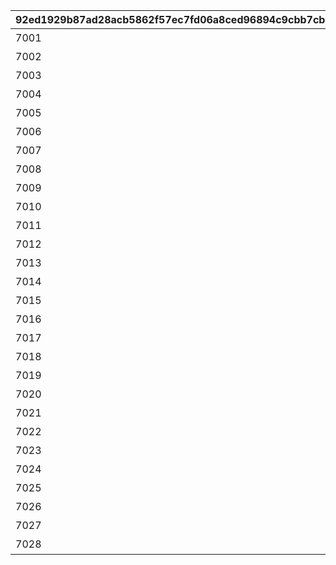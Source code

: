 |92ed1929b87ad28acb5862f57ec7fd06a8ced96894c9cbb7cba4bd46cdcb539e|61f40647d84636c68da63b0598e416022a2b8b63779b6ed410bc3ba8d558fc71|f4f2cc07296b61bc660da97fbd166a829ee2c5b5cf48fc9f1fabc7ac730a4423|5c09f64b0ca6f5b1d2e42bed769b6a861fe3479fb7cfbc92c82b6508fa9aef0d|7f0959ef1ec0b9aaa7774f5674cdf53f1ce2ff9f61cd3ff78c194cedd8d69bef|9a1b475d4e9cb231648bd048b33b2e1d25ec6ec326b57a03098eca2cbb653b82|e703d3a2c9e717c7e8db4600b291e5d4f7b8c40087bc6cdb29829f88564b0136|9f10becd9d24645bb2d38b804a68d45dac893fe333e201a14e321604ace208af|
| --- | --- | --- | --- | --- | --- | --- | --- |
|7001|7|1|2018/09/13 12:00:00|失われた記憶を求めて|2030/04/24 14:59:59|1|0|
|7002|7|2|2018/10/13 12:00:00|姉妹の絆と願いの塔|2030/04/24 14:59:59|1|0|
|7003|7|3|2018/11/14 12:00:00|スターたちの二重奏|2030/04/24 14:59:59|1|0|
|7004|7|4|2019/01/14 12:00:00|シスターズ・ブッキング|2030/04/24 14:59:59|1|0|
|7005|7|5|2019/03/14 12:00:00|あまのじゃくゴーストハウス|2030/04/24 14:59:59|1|0|
|7006|7|6|2019/05/13 12:00:00|二つの誇りは絆と共に|2030/04/24 14:59:59|1|0|
|7007|7|7|2019/07/15 12:00:00|冥風戦記外伝・吸血鬼伝承|2030/04/24 14:59:59|1|0|
|7008|7|8|2019/09/14 12:00:00|あまあま妹シューターズ！|2030/04/24 14:59:59|1|0|
|7009|7|9|2019/11/14 12:00:00|もふもふメルヘン珍道中|2030/04/24 14:59:59|1|0|
|7010|7|10|2020/01/14 12:00:00|ティーチャーズガイダンス|2030/04/24 14:59:59|1|0|
|7011|7|11|2020/03/12 12:00:00|忍剣珍道中|2030/04/24 14:59:59|1|0|
|7012|7|12|2020/05/14 12:00:00|すれちがいディスタンス|2030/04/24 14:59:59|1|0|
|7013|7|13|2020/07/14 12:00:00|ちぐはぐワーク&レスト|2030/04/24 14:59:59|1|0|
|7014|7|14|2020/09/15 12:00:00|レディの理想と大人の真実|2030/04/24 14:59:59|1|0|
|7015|7|15|2020/11/18 12:00:00|姉なる命題と博士の対偶|2030/04/24 14:59:59|1|0|
|7016|7|16|2021/01/18 12:00:00|追憶の歌姫と彷徨う幽霊|2030/04/24 14:59:59|1|0|
|7017|7|17|2021/03/18 12:00:00|美の探求者と女君の宴|2030/04/24 14:59:59|1|0|
|7018|7|18|2021/05/17 12:00:00|ドジ退散！　脱大凶大作戦|2030/04/24 14:59:59|1|0|
|7019|7|19|2021/07/16 12:00:00|軍人たちの合同任務|2030/04/24 14:59:59|1|0|
|7020|7|20|2021/09/16 12:00:00|笑いとたい焼きのから騒ぎ|2030/04/24 14:59:59|1|0|
|7021|7|21|2021/11/17 12:00:00|若き正義と大人の美学|2030/04/24 14:59:59|1|0|
|7022|7|22|2022/01/17 12:00:00|超能力×魔法＝超魔法少女|2030/04/24 14:59:59|1|0|
|7023|7|23|2022/03/17 12:00:00|チアアップ・ヒーローズ！|2030/04/24 14:59:59|1|0|
|7024|7|24|2022/06/17 12:00:00|変貌大妃と（元）悪徳商人|2030/04/24 14:59:59|1|0|
|7025|7|25|2022/10/18 12:00:00|激闘！　交わる竜獣の拳|2030/04/24 14:59:59|1|0|
|7026|7|26|2023/03/17 12:00:00|ロンリーガールズ交流会|2030/04/24 14:59:59|1|0|
|7027|7|27|2023/09/19 12:00:00|悪党たちの大珍道中|2030/04/24 14:59:59|1|0|
|7028|7|28|2024/04/17 12:00:00|ルナティック・ラビリンス|2030/04/24 14:59:59|1|0|